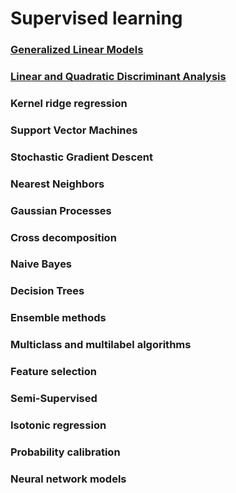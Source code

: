 # Supervised learning

### [Generalized Linear Models](Generalized-Linear-Models.md)
### [Linear and Quadratic Discriminant Analysis](Linear-and-Quadratic-Discriminant-Analysis.md)
### Kernel ridge regression
### Support Vector Machines
### Stochastic Gradient Descent
### Nearest Neighbors
### Gaussian Processes
### Cross decomposition
### Naive Bayes
### Decision Trees
### Ensemble methods
### Multiclass and multilabel algorithms
### Feature selection
### Semi-Supervised
### Isotonic regression
### Probability calibration
### Neural network models
